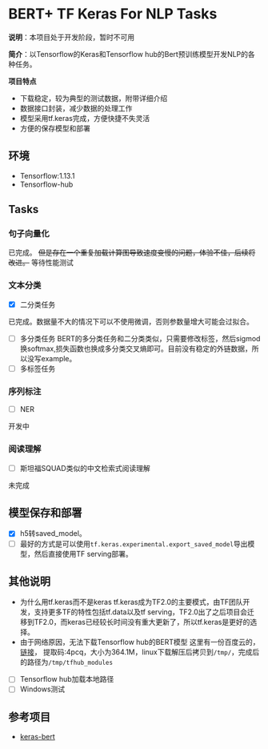 # BERT+ TF Keras For NLP Tasks
**说明**：本项目处于开发阶段，暂时不可用

**简介**：以Tensorflow的Keras和Tensorflow hub的Bert预训练模型开发NLP的各种任务。

**项目特点**
- 下载稳定，较为典型的测试数据，附带详细介绍
- 数据接口封装，减少数据的处理工作
- 模型采用tf.keras完成，方便快捷不失灵活
- 方便的保存模型和部署

## 环境
- Tensorflow:1.13.1
- Tensorflow-hub

## Tasks
### 句子向量化
已完成。 ~~但是存在一个重复加载计算图导致速度变慢的问题，体验不佳，后续将改进。~~ 等待性能测试
### 文本分类
- [x] 二分类任务

已完成。数据量不大的情况下可以不使用微调，否则参数量增大可能会过拟合。
- [ ] 多分类任务
BERT的多分类任务和二分类类似，只需要修改标签，然后sigmod换softmax,损失函数也换成多分类交叉熵即可。目前没有稳定的外链数据，所以没写example。
- [ ] 多标签任务

### 序列标注
- [ ] NER

开发中
### 阅读理解
- [ ] 斯坦福SQUAD类似的中文检索式阅读理解

未完成
## 模型保存和部署
- [x] h5转saved_model。
- [ ] 最好的方式是可以使用`tf.keras.experimental.export_saved_model`导出模型，然后直接使用TF serving部署。

## 其他说明
- 为什么用tf.keras而不是keras
tf.keras成为TF2.0的主要模式，由TF团队开发，支持更多TF的特性包括tf.data以及tf serving，TF2.0出了之后项目会迁移到TF2.0，而keras已经较长时间没有重大更新了，所以tf.keras是更好的选择。
- 由于网络原因，无法下载Tensorflow hub的BERT模型
这里有一份百度云的，[链接](https://pan.baidu.com/s/1Gm9Hcs4ysJGITKUoPZJxNg)， 提取码:4pcq，大小为364.1M，linux下载解压后拷贝到`/tmp/`，完成后的路径为`/tmp/tfhub_modules`
 - [ ] Tensorflow hub加载本地路径
 - [ ] Windows测试

## 参考项目
- [keras-bert](https://github.com/strongio/keras-bert)
